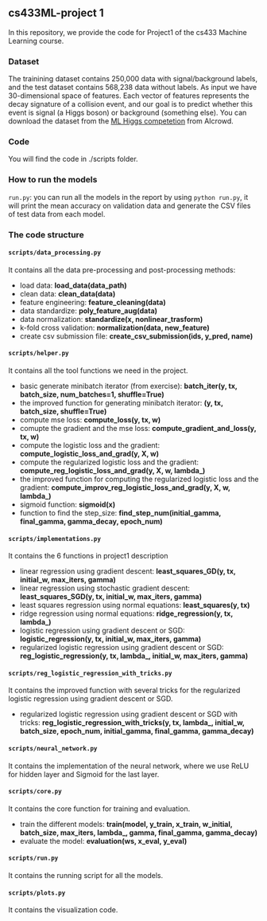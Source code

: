 ## cs433ML-project 1

In this repository, we provide the code for Project1 of the cs433 Machine Learning course.

### Dataset
The trainining dataset contains 250,000 data with signal/background labels, and the test dataset contains 568,238 data without labels. As input we have 30-dimensional space of features. Each vector of features represents the decay signature of a collision event, and our goal is to predict whether this event is signal (a Higgs boson) or background (something else).
You can download the dataset from the [ML Higgs competetion](https://www.aicrowd.com/challenges/epfl-machine-learning-higgs) from AIcrowd.

### Code
You will find the code in ./scripts folder.

### How to run the models
`run.py`: you can run all the models in the report by using `python run.py`, it will print the mean accuracy on validation data and generate the CSV files of test data from each model.

### The code structure
#### `scripts/data_processing.py`
It contains all the data pre-processing and post-processing methods:
- load data: **load_data(data_path)**
- clean data: **clean_data(data)**
- feature engineering: **feature_cleaning(data)**
- data standardize: **poly_feature_aug(data)**
- data normalization: **standardize(x, nonlinear_trasform)**
- k-fold cross validation: **normalization(data, new_feature)**
- create csv submission file: **create_csv_submission(ids, y_pred, name)**

#### `scripts/helper.py`
It contains all the tool functions we need in the project.
- basic generate minibatch iterator (from exercise): **batch_iter(y, tx, batch_size, num_batches=1, shuffle=True)**
- the improved function for generating minibatch iterator: **(y, tx, batch_size, shuffle=True)**
- compute mse loss: **compute_loss(y, tx, w)**
- comupte the gradient and the mse loss: **compute_gradient_and_loss(y, tx, w)**
- compute the logistic loss and the gradient: **compute_logistic_loss_and_grad(y, X, w)**
- compute the regularized logistic loss and the gradient: **compute_reg_logistic_loss_and_grad(y, X, w, lambda_)**
- the improved function for computing the regularized logistic loss and the gradient: **compute_improv_reg_logistic_loss_and_grad(y, X, w, lambda_)**
- sigmoid function: **sigmoid(x)**
- function to find the step_size: **find_step_num(initial_gamma, final_gamma, gamma_decay, epoch_num)**

#### `scripts/implementations.py`
It contains the 6 functions in project1 description
- linear regression using gradient descent: **least_squares_GD(y, tx, initial_w, max_iters, gamma)**
- linear regression using stochastic gradient descent: **least_squares_SGD(y, tx, initial_w, max_iters, gamma)**
- least squares regression using normal equations: **least_squares(y, tx)**
- ridge regression using normal equations: **ridge_regression(y, tx, lambda_)**
- logistic regression using gradient descent or SGD: **logistic_regression(y, tx, initial_w, max_iters, gamma)**
- regularized logistic regression using gradient descent or SGD: **reg_logistic_regression(y, tx, lambda_, initial_w, max_iters, gamma)**

#### `scripts/reg_logistic_regression_with_tricks.py`
It contains the improved function with several tricks for the regularized logistic regression using gradient descent or SGD.
- regularized logistic regression using gradient descent or SGD with tricks: **reg_logistic_regression_with_tricks(y, tx, lambda_, initial_w, batch_size, epoch_num, initial_gamma, final_gamma, gamma_decay)**

#### `scripts/neural_network.py`
It contains the implementation of the neural network, where we use ReLU for hidden layer and Sigmoid for the last layer.

#### `scripts/core.py`
It contains the core function for training and evaluation.
- train the different models: **train(model, y_train, x_train, w_initial, batch_size, max_iters, lambda_, gamma, final_gamma, gamma_decay)**
- evaluate the model: **evaluation(ws, x_eval, y_eval)**

#### `scripts/run.py`
It contains the running script for all the models.

#### `scripts/plots.py`
It contains the visualization code.

